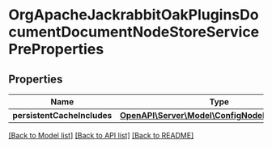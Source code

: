 # OrgApacheJackrabbitOakPluginsDocumentDocumentNodeStoreServicePreProperties

## Properties
Name | Type | Description | Notes
------------ | ------------- | ------------- | -------------
**persistentCacheIncludes** | [**OpenAPI\Server\Model\ConfigNodePropertyArray**](ConfigNodePropertyArray.md) |  | [optional] 

[[Back to Model list]](../README.md#documentation-for-models) [[Back to API list]](../README.md#documentation-for-api-endpoints) [[Back to README]](../README.md)


